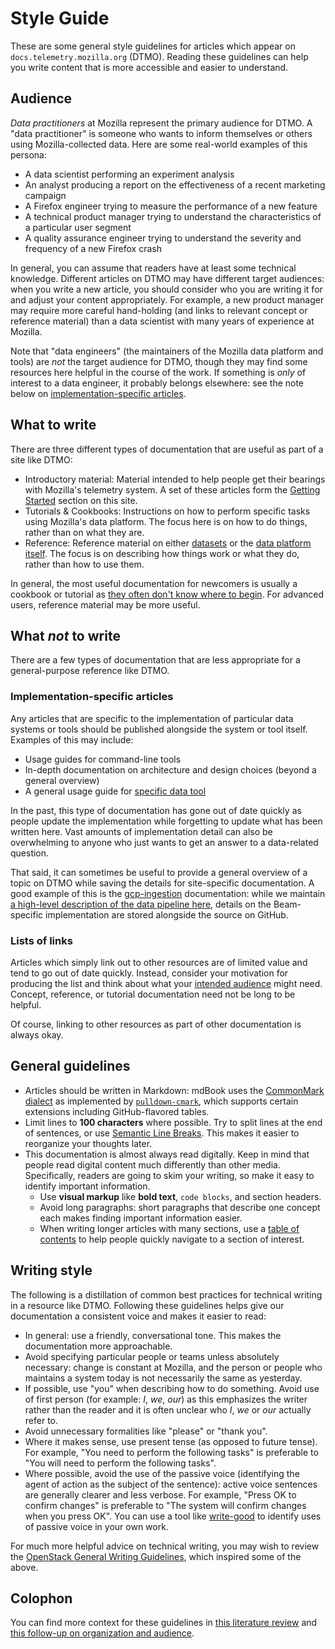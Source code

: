 # Style Guide

These are some general style guidelines for articles which appear on `docs.telemetry.mozilla.org` (DTMO). Reading these guidelines can help you write content that is more accessible and easier to understand.

<!-- toc -->

## Audience

_Data practitioners_ at Mozilla represent the primary audience for DTMO. A "data practitioner" is someone who wants to inform themselves or others using Mozilla-collected data. Here are some real-world examples of this persona:

- A data scientist performing an experiment analysis
- An analyst producing a report on the effectiveness of a recent marketing campaign
- A Firefox engineer trying to measure the performance of a new feature
- A technical product manager trying to understand the characteristics of a particular user segment
- A quality assurance engineer trying to understand the severity and frequency of a new Firefox crash

In general, you can assume that readers have at least some technical knowledge.
Different articles on DTMO may have different target audiences: when you write a new article, you should consider who you are writing it for and adjust your content appropriately.
For example, a new product manager may require more careful hand-holding (and links to relevant concept or reference material) than a data scientist with many years of experience at Mozilla.

Note that "data engineers" (the maintainers of the Mozilla data platform and tools) are _not_ the target audience for DTMO, though they may find some resources here helpful in the course of the work.
If something is _only_ of interest to a data engineer, it probably belongs elsewhere: see the note below on [implementation-specific articles](#implementation-specific-articles).

## What to write

There are three different types of documentation that are useful as part of a site like DTMO:

- Introductory material: Material intended to help people get their bearings with Mozilla's telemetry system. A set of these articles form the [Getting Started](../concepts/getting_started.md) section on this site.
- Tutorials & Cookbooks: Instructions on how to perform specific tasks using Mozilla's data platform. The focus here is on how to do things, rather than on what they are.
- Reference: Reference material on either [datasets](../datasets/reference.md) or the [data platform itself](../reference/index.md). The focus is on describing how things work or what they do, rather than how to use them.

In general, the most useful documentation for newcomers is usually a cookbook or tutorial as [they often don't know where to begin](https://stevelosh.com/blog/2013/09/teach-dont-tell/). For advanced users, reference material may be more useful.

## What _not_ to write

There are a few types of documentation that are less appropriate for a general-purpose reference like DTMO.

### Implementation-specific articles

Any articles that are specific to the implementation of particular data systems or tools should be published alongside the system or tool itself. Examples of this may include:

- Usage guides for command-line tools
- In-depth documentation on architecture and design choices (beyond a general overview)
- A general usage guide for [specific data tool](../tools/interfaces.md)

In the past, this type of documentation has gone out of date quickly as people update the implementation while forgetting to update what has been written here.
Vast amounts of implementation detail can also be overwhelming to anyone who just wants to get an answer to a data-related question.

That said, it can sometimes be useful to provide a general overview of a topic on DTMO while saving the details for site-specific documentation.
A good example of this is the [gcp-ingestion](https://mozilla.github.io/gcp-ingestion/) documentation: while we maintain [a high-level description of the data pipeline here](../concepts/pipeline/gcp_data_pipeline.md), details on the Beam-specific implementation are stored alongside the source on GitHub.

### Lists of links

Articles which simply link out to other resources are of limited value and tend to go out of date quickly. Instead, consider your motivation for producing the list and think about what your [intended audience](#audience) might need. Concept, reference, or tutorial documentation need not be long to be helpful.

Of course, linking to other resources as part of other documentation is always okay.

## General guidelines

- Articles should be written in Markdown:
  mdBook uses the [CommonMark dialect](https://commonmark.org/help/)
  as implemented by [`pulldown-cmark`](https://github.com/raphlinus/pulldown-cmark),
  which supports certain extensions including GitHub-flavored tables.
- Limit lines to **100 characters** where possible.
  Try to split lines at the end of sentences,
  or use [Semantic Line Breaks](http://rhodesmill.org/brandon/2012/one-sentence-per-line/).
  This makes it easier to reorganize your thoughts later.
- This documentation is almost always read digitally.
  Keep in mind that people read digital content much differently than other media.
  Specifically, readers are going to skim your writing,
  so make it easy to identify important information.
  - Use **visual markup** like **bold text**, `code blocks`, and section headers.
  - Avoid long paragraphs: short paragraphs that describe one concept each makes finding important information easier.
  - When writing longer articles with many sections, use a [table of contents](./index.md#table-of-contents) to help people quickly navigate to a section of interest.

## Writing style

The following is a distillation of common best practices for technical writing in a resource like DTMO. Following these guidelines helps give our documentation a consistent voice and makes it easier to read:

- In general: use a friendly, conversational tone. This makes the documentation more approachable.
- Avoid specifying particular people or teams unless absolutely necessary: change is constant at Mozilla, and the person or people who maintains a system today is not necessarily the same as yesterday.
- If possible, use "you" when describing how to do something. Avoid use of first person (for example: *I*, *we*, *our*) as this emphasizes the writer rather than the reader and it is often unclear who *I*, *we* or *our* actually refer to.
- Avoid unnecessary formalities like "please" or "thank you".
- Where it makes sense, use present tense (as opposed to future tense). For example, "You need to perform the following tasks" is preferable to "You will need to perform the following tasks".
- Where possible, avoid the use of the passive voice (identifying the agent of action as the subject of the sentence): active voice sentences are generally clearer and less verbose. For example, "Press OK to confirm changes" is preferable to "The system will confirm changes when you press OK". You can use a tool like [write-good](https://github.com/btford/write-good) to identify uses of passive voice in your own work.

For much more helpful advice on technical writing, you may wish to review the [OpenStack General Writing Guidelines](https://docs.openstack.org/doc-contrib-guide/writing-style/general-writing-guidelines.html), which inspired some of the above.

## Colophon

You can find more context for these guidelines in
[this literature review](http://blog.harterrt.com/lit-review.html) and [this follow-up on organization and audience](https://wlach.github.io/blog/2020/05/a-principled-reorganization-of-docs-telemetry-mozilla-org/).
